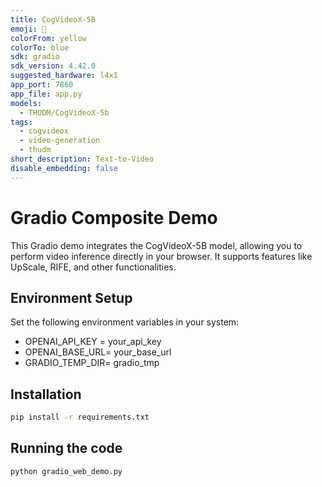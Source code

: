 ```yaml
---
title: CogVideoX-5B
emoji: 🎥
colorFrom: yellow
colorTo: blue
sdk: gradio
sdk_version: 4.42.0
suggested_hardware: l4x1
app_port: 7860
app_file: app.py
models:
  - THUDM/CogVideoX-5b
tags:
  - cogvideox
  - video-generation
  - thudm
short_description: Text-to-Video
disable_embedding: false
---
```


# Gradio Composite Demo

This Gradio demo integrates the CogVideoX-5B model, allowing you to perform video inference directly in your browser. It
supports features like UpScale, RIFE, and other functionalities.

## Environment Setup

Set the following environment variables in your system:

+ OPENAI_API_KEY = your_api_key
+ OPENAI_BASE_URL= your_base_url
+ GRADIO_TEMP_DIR= gradio_tmp

## Installation

```bash
pip install -r requirements.txt 
```

## Running the code

```bash
python gradio_web_demo.py
```